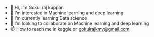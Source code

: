 - 👋 Hi, I’m Gokul raj kuppan
- 👀 I’m interested in Machine learning and deep learning
- 🌱 I’m currently learning Data science
- 💞️ I’m looking to collaborate on Machine learning and deep learning
- 📫 How to reach me in kaggle or gokulrajkmv@gmail.com

<!---
Gokulrajkmv/Gokulrajkmv is a ✨ special ✨ repository because its `README.md` (this file) appears on your GitHub profile.
You can click the Preview link to take a look at your changes.
--->

